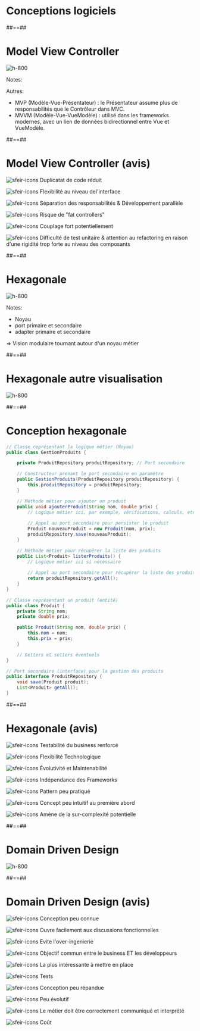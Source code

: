 <!-- .slide: class="transition" -->

# Conceptions logiciels

##==##

<!-- .slide: class="full-center" -->

# Model View Controller

![h-800](./assets/images/mvc.svg)

Notes:

Autres:
- MVP (Modèle-Vue-Présentateur) : le Présentateur assume plus de responsabilités que le Contrôleur dans MVC.
- MVVM (Modèle-Vue-VueModèle) : utilisé dans les frameworks modernes, avec un lien de données bidirectionnel entre Vue et VueModèle.

##==##

<!-- .slide: class="with-code" -->

# Model View Controller (avis)

![sfeir-icons](plus-circle)<!-- .element: style="--icon-color:green;"  --> Duplicatat de code réduit

![sfeir-icons](plus-circle)<!-- .element: style="--icon-color:green;"  --> Flexibilité au niveau del'interface

![sfeir-icons](plus-circle)<!-- .element: style="--icon-color:green;"  --> Séparation des responsabilités & Développement parallèle

![sfeir-icons](minus-circle)<!-- .element: style="--icon-color:red;"  --> Risque de "fat controllers"

![sfeir-icons](minus-circle)<!-- .element: style="--icon-color:red;"  --> Couplage fort potentiellement

![sfeir-icons](minus-circle)<!-- .element: style="--icon-color:red;"  --> Difficulté de test unitaire & attention au refactoring en raison d'une rigidité trop forte au niveau des composants

##==##

<!-- .slide: class="full-center" -->

# Hexagonale

![h-800](./assets/images/hexa.svg)

Notes:

- Noyau
- port primaire et secondaire
- adapter primaire et secondaire

=> Vision modulaire tournant autour d'un noyau métier

##==##

<!-- .slide: class="full-center" -->

# Hexagonale autre visualisation

![h-800](./assets/images/hexa-2.png)

##==##

<!-- .slide: class="with-code-bg-dark" -->

# Conception hexagonale

```java
// Classe représentant la logique métier (Noyau)
public class GestionProduits {

    private ProduitRepository produitRepository; // Port secondaire

    // Constructeur prenant le port secondaire en paramètre
    public GestionProduits(ProduitRepository produitRepository) {
        this.produitRepository = produitRepository;
    }

    // Méthode métier pour ajouter un produit
    public void ajouterProduit(String nom, double prix) {
        // Logique métier ici, par exemple, vérifications, calculs, etc.
        
        // Appel au port secondaire pour persister le produit
        Produit nouveauProduit = new Produit(nom, prix);
        produitRepository.save(nouveauProduit);
    }

    // Méthode métier pour récupérer la liste des produits
    public List<Produit> listerProduits() {
        // Logique métier ici si nécessaire
        
        // Appel au port secondaire pour récupérer la liste des produits
        return produitRepository.getAll();
    }
}

// Classe représentant un produit (entité)
public class Produit {
    private String nom;
    private double prix;

    public Produit(String nom, double prix) {
        this.nom = nom;
        this.prix = prix;
    }

    // Getters et setters éventuels
}

// Port secondaire (interface) pour la gestion des produits
public interface ProduitRepository {
    void save(Produit produit);
    List<Produit> getAll();
}
```


##==##

<!-- .slide: class="with-code" -->

# Hexagonale (avis)

![sfeir-icons](plus-circle)<!-- .element: style="--icon-color:green;"  --> Testabilité du business renforcé

![sfeir-icons](plus-circle)<!-- .element: style="--icon-color:green;"  --> Flexibilité Technologique

![sfeir-icons](plus-circle)<!-- .element: style="--icon-color:green;"  --> Évolutivité et Maintenabilité

![sfeir-icons](plus-circle)<!-- .element: style="--icon-color:green;"  --> Indépendance des Frameworks

![sfeir-icons](minus-circle)<!-- .element: style="--icon-color:red;"  --> Pattern peu pratiqué

![sfeir-icons](minus-circle)<!-- .element: style="--icon-color:red;"  --> Concept peu intuitif au première abord

![sfeir-icons](minus-circle)<!-- .element: style="--icon-color:red;"  --> Amène de la sur-complexité potentielle

##==##

<!-- .slide: class="full-center" -->

# Domain Driven Design

![h-800](./assets/images/ddd.svg)

##==##

<!-- .slide: class="with-code" -->

# Domain Driven Design (avis)

![sfeir-icons](plus-circle)<!-- .element: style="--icon-color:green;"  --> Conception peu connue

![sfeir-icons](plus-circle)<!-- .element: style="--icon-color:green;"  --> Ouvre facilement aux discussions fonctionnelles

![sfeir-icons](plus-circle)<!-- .element: style="--icon-color:green;"  --> Evite l'over-ingenierie

![sfeir-icons](plus-circle)<!-- .element: style="--icon-color:green;"  --> Objectif commun entre le business ET les développeurs

![sfeir-icons](plus-circle)<!-- .element: style="--icon-color:green;"  --> La plus intéressante à mettre en place

![sfeir-icons](plus-circle)<!-- .element: style="--icon-color:green;"  --> Tests

![sfeir-icons](minus-circle)<!-- .element: style="--icon-color:red;"  --> Conception peu répandue

![sfeir-icons](minus-circle)<!-- .element: style="--icon-color:red;"  --> Peu évolutif

![sfeir-icons](minus-circle)<!-- .element: style="--icon-color:red;"  --> Le métier doit être correctement communiqué et interprété

![sfeir-icons](minus-circle)<!-- .element: style="--icon-color:red;"  --> Coût
